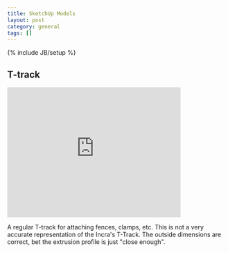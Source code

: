 ```yaml
---
title: SketchUp Models
layout: post
category: general
tags: []
---
```

{% include JB/setup %}

## T-track

<iframe src="http://sketchup.google.com/3dwarehouse/mini?mid=4cc4bc6ceb43f7225291a9c43f2c670c&etyp=im&width=400&height=300" frameborder="0" scrolling="no" marginheight="0" marginwidth="0" width="400" height="300"></iframe>

A regular T-track for attaching fences, clamps, etc. This is not a very accurate representation of the Incra's T-Track. The outside dimensions are correct, bet the extrusion profile is just "close enough".


